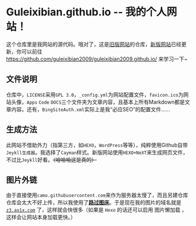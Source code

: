 # Guleixibian.github.io -- 我的个人网站！
这个仓库里是我网站的源代码。哦对了，这是[旧版网站](https://guleixibian.github.io/)的仓库，[新版网站](https://guleixibian2009.github.io/)已经更新，你可以前往 <https://github.com/guleixibian2009/guleixibian2009.github.io/> 来学习一下~

## 文件说明
仓库中，`LICENSE`采用`GPL 3.0`，`_config.yml`为网站配置文件，`favicon.ico`为网站头像，`Apps` `Code` `DOCS`三个文件夹为文章内容，且基本上所有Markdown都是文章内容。还有，`BingSiteAuth.xml`实际上是我“必应SEO”的配置文件......

## 生成方法

此网站不借助外力（指第三方，如`HEXO`，`WordPress`等等），纯粹使用Github自带`Jeykll生成器`。我选择了`Cayman`样式。新版网站使用`HEXO+NeXT`来生成网页文件，不过比`Jeykll`好看。~~（哈哈哈这是真的）~~

## 图片外链

由于直接使用`camo.githubusercontent.com`来作为服务器太慢了，而且另建仓库仓库会太大不好上传，所以我使用了[**路过图床**](https://imgtu.com/)。于是现在我的图片的域名就是 [`z3.ax1x.com`](https://z3.ax1x.com/) 了，这样就会快很多（如果是 `Hexo` 的话还可以启用 图片懒加载 ，这样会让网站本身加载更快。）





